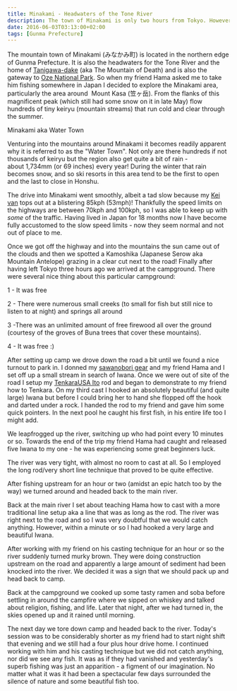 ```yaml
---
title: Minakami - Headwaters of the Tone River
description: The town of Minakami is only two hours from Tokyo. However, it is a great destination for those looking to escape the madness of Tokyo & find some serenity...
date: 2016-06-03T03:13:00+02:00
tags: [Gunma Prefecture]
---
```

<div class="text-lg mt-2">
<p class="mb-2">The mountain town of Minakami (みなかみ町) is located in the northern edge of Gunma Prefecture. It is also the headwaters for the Tone River and the home of <a href="https://www.fallfishtenkara.com/tanigawadake/" target="_blank" rel="noopener noreferrer">Tanigawa-dake</a> (aka The Mountain of Death) and is also the gateway to <a href="https://www.fallfishtenkara.com/oze-national-park/" target="_blank" rel="noopener noreferrer">Oze National Park</a>. So when my friend Hama asked me to take him fishing somewhere in Japan I decided to explore the Minakami area, particularly the area around  Mount Kasa (笠ヶ岳). From the flanks of this magnificent peak (which still had some snow on it in late May) flow hundreds of tiny keiryu (mountain streams) that run cold and clear through the summer.</p>

<p class="mt-2 mb-2 font-semibold">Minakami aka Water Town</p>

<p class="mt-2 mb-2">Venturing into the mountains around Minakami it becomes readily apparent why it is referred to as the "Water Town". Not only are there hundreds if not thousands of keiryu but the region also get quite a bit of rain - about 1,734mm (or 69 inches) every year! During the winter that rain becomes snow, and so ski resorts in this area tend to be the first to open and the last to close in Honshu.</p>

<p class="mt-2 mb-2">The drive into Minakami went smoothly, albeit a tad slow because my <a href="https://www.fallfishtenkara.com/kei-cars/" target="_blank" rel="noopener noreferrer">Kei van</a> tops out at a blistering 85kph (53mph)! Thankfully the speed limits on the highways are between 70kph and 100kph, so I was able to keep up with <em>some</em> of the traffic. Having lived in Japan for 18 months now I have become fully accustomed to the slow speed limits - now they seem normal and not out of place to me.</p>

<p class="mt-2 mb-2">Once we got off the highway and into the mountains the sun came out of the clouds and then we spotted a Kamoshika (Japanese Serow aka Mountain Antelope) grazing in a clear cut next to the road! Finally after having left Tokyo three hours ago we arrived at the campground. There were several nice thing about this particular campground:</p>

<p class="mt-2 mb-2">1 - It was free</p>
<p class="mt-2 mb-2">2 - There were numerous small creeks (to small for fish but still nice to listen to at night) and springs all around</p>
<p class="mt-2 mb-2">3 -There was an unlimited amount of free firewood all over the ground (courtesy of the groves of Buna trees that cover these mountains).</p>
<p class="mt-2 mb-2">4 - It was free :)</p>

<p class="mt-2 mb-2">After setting up camp we drove down the road a bit until we found a nice turnout to park in. I donned my <a href="https://www.fallfishtenkara.com/sawanobori-stream-climbing-shoes/" target="_blank" rel="noopener noreferrer">sawanobori gear</a> and my friend Hama and I set off up a small stream in search of Iwana. Once we were out of site of the road I setup my <a href="https://www.fallfishtenkara.com/about/my-tenkara-rods/" target="_blank" rel="noopener noreferrer">TenkaraUSA Ito</a> rod and began to demonstrate to my friend how to Tenkara. On my third cast I hooked an absolutely beautiful (and quite large) Iwana but before I could bring her to hand she flopped off the hook and darted under a rock. I handed the rod to my friend and gave him some quick pointers. In the next pool he caught his first fish, in his entire life too I might add.</p>

<p class="mt-2 mb-2">We leapfrogged up the river, switching up who had point every 10 minutes or so. Towards the end of the trip my friend Hama had caught and released five Iwana to my one - he was experiencing some great beginners luck.</p>

<p class="mt-2 mb-2">The river was very tight, with almost no room to cast at all. So I employed the long rod/very short line technique that proved to be quite effective.</p>

<p class="mt-2 mb-2">After fishing upstream for an hour or two (amidst an epic hatch too by the way) we turned around and headed back to the main river.</p>

<p class="mt-2 mb-2">Back at the main river I set about teaching Hama how to cast with a more traditional line setup aka a line that was as long as the rod. The river was right next to the road and so I was very doubtful that we would catch anything. However, within a minute or so I had hooked a very large and beautiful Iwana.</p>

<p class="mt-2 mb-2">After working with my friend on his casting technique for an hour or so the river suddenly turned murky brown. They were doing construction upstream on the road and apparently a large amount of sediment had been knocked into the river. We decided it was a sign that we should pack up and head back to camp.</p>

<p class="mt-2 mb-2">Back at the campground we cooked up some tasty ramen and soba before settling in around the campfire where we sipped on whiskey and talked about religion, fishing, and life. Later that night, after we had turned in, the skies opened up and it rained until morning.</p>

<p class="mt-2 mb-2">The next day we tore down camp and headed back to the river. Today's session was to be considerably shorter as my friend had to start night shift that evening and we still had a four plus hour drive home. I continued working with him and his casting technique but we did not catch anything, nor did we see any fish. It was as if they had vanished and yesterday's superb fishing was just an apparition - a figment of our imagination. No matter what it was it had been a spectacular few days surrounded the silence of nature and some beautiful fish too.</p>

<img class="w-8/12 rounded-lg shadow-lg mx-auto" src="" alt="" />
</div>